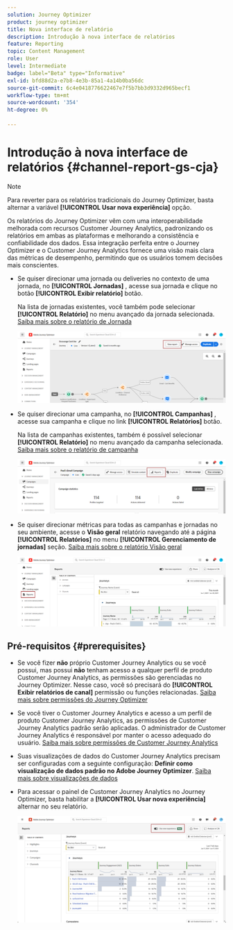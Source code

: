 ```yaml
---
solution: Journey Optimizer
product: journey optimizer
title: Nova interface de relatório
description: Introdução à nova interface de relatórios
feature: Reporting
topic: Content Management
role: User
level: Intermediate
badge: label="Beta" type="Informative"
exl-id: bfd88d2a-e7b8-4e3b-85a1-4a14b0ba56dc
source-git-commit: 6c4e0418776622467e7f5b7bb3d9332d965becf1
workflow-type: tm+mt
source-wordcount: '354'
ht-degree: 0%

---
```


# Introdução à nova interface de relatórios {#channel-report-gs-cja}

>[!NOTE]
>
> Para reverter para os relatórios tradicionais do Journey Optimizer, basta alternar a variável **[!UICONTROL Usar nova experiência]** opção.

Os relatórios do Journey Optimizer vêm com uma interoperabilidade melhorada com recursos Customer Journey Analytics, padronizando os relatórios em ambas as plataformas e melhorando a consistência e confiabilidade dos dados. Essa integração perfeita entre o Journey Optimizer e o Customer Journey Analytics fornece uma visão mais clara das métricas de desempenho, permitindo que os usuários tomem decisões mais conscientes.

* Se quiser direcionar uma jornada ou deliveries no contexto de uma jornada, no **[!UICONTROL Jornadas]** , acesse sua jornada e clique no botão **[!UICONTROL Exibir relatório]** botão.

  Na lista de jornadas existentes, você também pode selecionar **[!UICONTROL Relatório]** no menu avançado da jornada selecionada. [Saiba mais sobre o relatório de Jornada](journey-global-report-cja.md)

  ![](assets/gs-cja-report-3.png)

* Se quiser direcionar uma campanha, no **[!UICONTROL Campanhas]** , acesse sua campanha e clique no link **[!UICONTROL Relatórios]** botão.

  Na lista de campanhas existentes, também é possível selecionar **[!UICONTROL Relatório]** no menu avançado da campanha selecionada. [Saiba mais sobre o relatório de campanha](campaign-global-report-cja.md)

  ![](assets/gs-cja-report-2.png)

* Se quiser direcionar métricas para todas as campanhas e jornadas no seu ambiente, acesse o **Visão geral** relatório navegando até a página **[!UICONTROL Relatórios]** no menu **[!UICONTROL Gerenciamento de jornadas]** seção. [Saiba mais sobre o relatório Visão geral](channel-report-cja.md)

  ![](assets/gs-cja-report-1.png)

## Pré-requisitos {#prerequisites}

* Se você fizer **não** próprio Customer Journey Analytics ou se você possui, mas possui **não** tenham acesso a qualquer perfil de produto Customer Journey Analytics, as permissões são gerenciadas no Journey Optimizer. Nesse caso, você só precisará do **[!UICONTROL Exibir relatórios de canal]** permissão ou funções relacionadas. [Saiba mais sobre permissões do Journey Optimizer](../administration/permissions.md)
* Se você tiver o Customer Journey Analytics e acesso a um perfil de produto Customer Journey Analytics, as permissões de Customer Journey Analytics padrão serão aplicadas. O administrador de Customer Journey Analytics é responsável por manter o acesso adequado do usuário. [Saiba mais sobre permissões de Customer Journey Analytics](https://experienceleague.adobe.com/en/docs/analytics-platform/using/technotes/access-control)
* Suas visualizações de dados do Customer Journey Analytics precisam ser configuradas com a seguinte configuração: **Definir como visualização de dados padrão no Adobe Journey Optimizer**. [Saiba mais sobre visualizações de dados](https://experienceleague.adobe.com/en/docs/analytics-platform/using/cja-dataviews/create-dataview)
* Para acessar o painel de Customer Journey Analytics no Journey Optimizer, basta habilitar a **[!UICONTROL Usar nova experiência]** alternar no seu relatório.

  ![](assets/cja-option.png)
